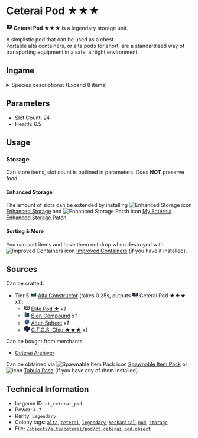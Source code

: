 # Ceterai Pod ★★★

<img src="https://raw.githubusercontent.com/Ceterai/Enternia/main/objects/alta/ceterai/pod/icon.png" alt="Ceterai Pod ★★★ icon" loading="lazy" width="auto" height="16px"/> **Ceterai Pod ★★★** is a legendary storage unit.

A simplistic pod that can be used as a chest.  
Portable alta containers, or alta pods for short, are a standardized way of transporting equipment in a safe, airtight environment.

## Ingame

<details markdown="1"><summary>Species descriptions: (Expand 8 items)</summary>

- Alta: A basic alta storage unit. This one is general purpose.
- Apex: A pod chest. What's inside?
- Avian: These chests are built strong, to protect the contents.
- Floran: Let'ss get chesst open! Maybe food insside.
- Glitch: Eager. No time to waste, open it up!
- Human: A pod chest is always a welcome sight.
- Hylotl: Presents are most exciting when they're still wrapped.
- Novakid: A pod chest. Wonder what's inside...

</details>

## Parameters

- Slot Count: 24  
- Health: 6.5

## Usage

### Storage

Can store items, slot count is outlined in parameters. Does **NOT** preserve food.

#### Enhanced Storage

The amount of slots can be extended by installing <img src="https://steamuserimages-a.akamaihd.net/ugc/1759188247844907066/5E39527D4F5A703B1C1A3D3C4F23912ACE01BA04/" alt="Enhanced Storage icon" width="16" height="16"/> [Enhanced Storage](https://steamcommunity.com/sharedfiles/filedetails/?id=731220462) and <img src="https://steamuserimages-a.akamaihd.net/ugc/2536171416446224897/121F4BD59A80D194E06AB1E25B7FE5DB46381E34/" alt="Enhanced Storage Patch icon" width="16" height="16"/> [My Enternia Enhanced Storage Patch](https://ceterai.github.io/MyEnternia/Mods/MyEnterniaEnhancedStoragePatch/).

#### Sorting & More

You can sort items and have them not drop when destroyed with <img src="https://steamuserimages-a.akamaihd.net/ugc/447365001613662375/EDF6BC015301AF4EE92EB95442DCFF0FB6D6B480/" alt="Improved Containers icon" width="16" height="16"/> [Improved Containers](https://steamcommunity.com/sharedfiles/filedetails/?id=729427606) (if you have it installed).

## Sources

Can be crafted:

- Tier 5 ![ ](https://raw.githubusercontent.com/Ceterai/Enternia/main/objects/alta/crafting/constructor/icon5.png) [Alta Constructor](https://ceterai.github.io/MyEnternia/Wiki/AltaConstructor) (takes 0.25s, outputs <img src="https://raw.githubusercontent.com/Ceterai/Enternia/main/objects/alta/ceterai/pod/icon.png" alt="Ceterai Pod ★★★ icon" loading="lazy" width="auto" height="16px"/> Ceterai Pod ★★★ x*1*):
  - <img src="https://raw.githubusercontent.com/Ceterai/Enternia/main/objects/alta/elite/pod/icon.png" alt="Elite Pod ★ icon" loading="lazy" width="auto" height="16px"/> [Elite Pod ★](https://ceterai.github.io/MyEnternia/Wiki/ElitePod) x*1*
  - <img src="https://raw.githubusercontent.com/Ceterai/Enternia/main/items/generic/crafting/alta/bion.png" alt="Bion Compound icon" loading="lazy" width="auto" height="16px"/> [Bion Compound](https://ceterai.github.io/MyEnternia/Wiki/BionCompound) x*1*
  - <img src="https://raw.githubusercontent.com/Ceterai/Enternia/main/items/generic/crafting/alta/altersphere.png" alt="Alter-Sphere icon" loading="lazy" width="auto" height="16px"/> [Alter-Sphere](https://ceterai.github.io/MyEnternia/Wiki/Alter-Sphere) x*1*
  - <img src="https://raw.githubusercontent.com/Ceterai/Enternia/main/items/aichips/ct_ceterai_ai_chip.png" alt="C.T.O.S. Chip ★★★ icon" loading="lazy" width="auto" height="16px"/> [C.T.O.S. Chip ★★★](https://ceterai.github.io/MyEnternia/Wiki/C.T.O.S.Chip) x*1*

Can be bought from merchants:

- [Ceterai Archiver](https://ceterai.github.io/MyEnternia/Wiki/CeteraiArchiver)

Can be obtained via <img src="https://raw.githubusercontent.com/Silverfeelin/Starbound-SpawnableItemPack/master/interface/sip/iconSmall.png" alt="Spawnable Item Pack icon" width="18" height="14"/> [Spawnable Item Pack](https://steamcommunity.com/sharedfiles/filedetails/?id=733665104) or <img src="https://steamuserimages-a.akamaihd.net/ugc/263843960696222713/3EC9A7C005541F7D577EBCB8C5736B4EFC9973D6/" alt="icon" width="8" height="12"/> [Tabula Rasa](https://community.playstarbound.com/resources/the-tabula-rasa.3222/) (if you have any of them installed).

## Technical Information

- In-game ID: `ct_ceterai_pod`
- Power: `4.7`
- Rarity: `Legendary`
- Colony tags: [`alta`](https://ceterai.github.io/MyEnternia/Wiki/Tags/Alta), [`ceterai`](https://ceterai.github.io/MyEnternia/Wiki/Tags/Ceterai), [`legendary`](https://ceterai.github.io/MyEnternia/Wiki/Tags/Legendary), [`mechanical`](https://ceterai.github.io/MyEnternia/Wiki/Tags/Mechanical), [`pod`](https://ceterai.github.io/MyEnternia/Wiki/Tags/Pod), [`storage`](https://ceterai.github.io/MyEnternia/Wiki/Tags/Storage)
- File: [`/objects/alta/ceterai/pod/ct_ceterai_pod.object`](https://github.com/Ceterai/Enternia/blob/main/objects/alta/ceterai/pod/ct_ceterai_pod.object)
